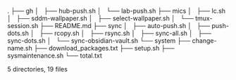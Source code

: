 .
├── gh
│   ├── hub-push.sh
│   └── lab-push.sh
├── mics
│   ├── lc.sh
│   ├── sddm-wallpaper.sh
│   ├── select-wallpaper.sh
│   └── tmux-session.sh
├── README.md
├── sync
│   ├── auto-push.sh
│   ├── push-dots.sh
│   ├── rcopy.sh
│   ├── rsync.sh
│   ├── sync-all.sh
│   ├── sync-dots.sh
│   └── sync-obsidian-vault.sh
└── system
    ├── change-name.sh
    ├── download_packages.txt
    ├── setup.sh
    ├── sysmaintenance.sh
    └── total.txt

5 directories, 19 files
